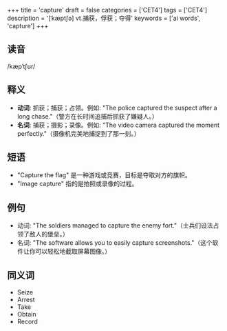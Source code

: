 +++
title = 'capture'
draft = false
categories = ['CET4']
tags = ['CET4']
description = '[ˈkæpt∫ə] vt.捕获，俘获；夺得'
keywords = ['ai words', 'capture']
+++

## 读音
/kæpˈtʃʊr/

## 释义
- **动词**: 抓获；捕获；占领。例如: "The police captured the suspect after a long chase."（警方在长时间追捕后抓获了嫌疑人。）
- **名词**: 捕获；摄影；录像。例如: "The video camera captured the moment perfectly."（摄像机完美地捕捉到了那一刻。）

## 短语
- "Capture the flag" 是一种游戏或竞赛，目标是夺取对方的旗帜。
- "Image capture" 指的是拍照或录像的过程。

## 例句
- 动词: "The soldiers managed to capture the enemy fort."（士兵们设法占领了敌人的堡垒。）
- 名词: "The software allows you to easily capture screenshots."（这个软件让你可以轻松地截取屏幕图像。）

## 同义词
- Seize
- Arrest
- Take
- Obtain
- Record

